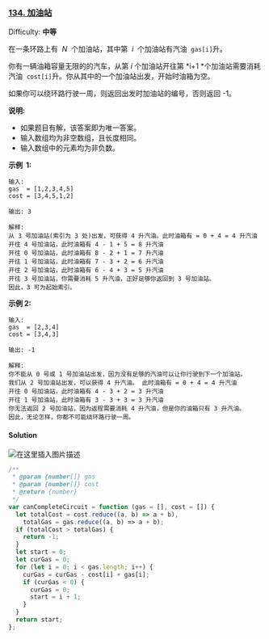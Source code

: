 ### [134\. 加油站](https://leetcode-cn.com/problems/gas-station/)

Difficulty: **中等**

在一条环路上有  *N*  个加油站，其中第  *i*  个加油站有汽油  `gas[i]`升。

你有一辆油箱容量无限的的汽车，从第 _i_ 个加油站开往第 *i+1 *个加油站需要消耗汽油  `cost[i]`升。你从其中的一个加油站出发，开始时油箱为空。

如果你可以绕环路行驶一周，则返回出发时加油站的编号，否则返回 -1。

**说明:**

- 如果题目有解，该答案即为唯一答案。
- 输入数组均为非空数组，且长度相同。
- 输入数组中的元素均为非负数。

**示例  1:**

```
输入:
gas  = [1,2,3,4,5]
cost = [3,4,5,1,2]

输出: 3

解释:
从 3 号加油站(索引为 3 处)出发，可获得 4 升汽油。此时油箱有 = 0 + 4 = 4 升汽油
开往 4 号加油站，此时油箱有 4 - 1 + 5 = 8 升汽油
开往 0 号加油站，此时油箱有 8 - 2 + 1 = 7 升汽油
开往 1 号加油站，此时油箱有 7 - 3 + 2 = 6 升汽油
开往 2 号加油站，此时油箱有 6 - 4 + 3 = 5 升汽油
开往 3 号加油站，你需要消耗 5 升汽油，正好足够你返回到 3 号加油站。
因此，3 可为起始索引。
```

**示例 2:**

```
输入:
gas  = [2,3,4]
cost = [3,4,3]

输出: -1

解释:
你不能从 0 号或 1 号加油站出发，因为没有足够的汽油可以让你行驶到下一个加油站。
我们从 2 号加油站出发，可以获得 4 升汽油。 此时油箱有 = 0 + 4 = 4 升汽油
开往 0 号加油站，此时油箱有 4 - 3 + 2 = 3 升汽油
开往 1 号加油站，此时油箱有 3 - 3 + 3 = 3 升汽油
你无法返回 2 号加油站，因为返程需要消耗 4 升汽油，但是你的油箱只有 3 升汽油。
因此，无论怎样，你都不可能绕环路行驶一周。
```

#### Solution

![在这里插入图片描述](https://img-blog.csdnimg.cn/20210429193508551.png)

```javascript
/**
 * @param {number[]} gas
 * @param {number[]} cost
 * @return {number}
 */
var canCompleteCircuit = function (gas = [], cost = []) {
  let totalCost = cost.reduce((a, b) => a + b),
    totalGas = gas.reduce((a, b) => a + b);
  if (totalCost > totalGas) {
    return -1;
  }
  let start = 0;
  let curGas = 0;
  for (let i = 0; i < gas.length; i++) {
    curGas = curGas - cost[i] + gas[i];
    if (curGas < 0) {
      curGas = 0;
      start = i + 1;
    }
  }
  return start;
};
```
